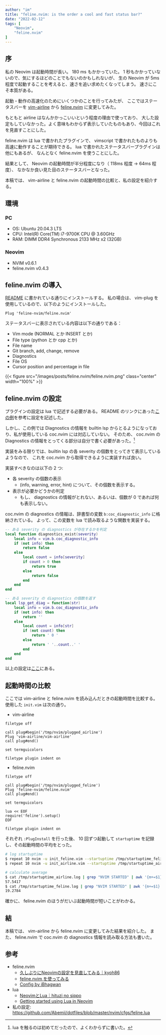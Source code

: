 ```yaml
---
author: "im"
title: "feline.nvim: is the order a cool and fast status bar?"
date: "2022-02-12"
tags: [
    "Neovim",
    "feline.nvim"
]
---
```


## 序

私の Neovim は起動時間が長い。 180 ms もかかっていた。
1 秒もかかっていないので、気にするほどのことでもないのかもしれないが、
生の Neovim が 5ms 程度で起動することを考えると、速さを追い求めたくなってしまう。
速さにこそ本質がある。

起動・動作の高速化のためにいくつかのことを行ってみたが、
ここではステータスバーを [vim-airline](https://github.com/vim-airline/vim-airline) から
[feline.nvim](https://github.com/feline-nvim/feline.nvim) に変更してみた。 

もともと airline はなんかかっこいいという程度の理由で使っており、
大した設定もしていなかった。よく意味もわからず表示していたものもあり、今回はこれを見直すことにした。

feline.nvim は lua で書かれたプラグインで、 vimscript で書かれたものよりも高速に動作することが期待できる。
lua で書かれたステータスバープラグインは他にもあるが、 なんとなく feline.nvim を使うことにした。

結果として、 Neovim の起動時間が半分程度になり（ 118ms 程度 → 64ms 程度）、
なかなか良い見た目のステータスバーとなった。

本稿では、 vim-airline と feline.nvim の起動時間の比較と、私の設定を紹介する。

## 環境

### PC

- OS: Ubuntu 20.04.3 LTS
- CPU: Intel(R) Core(TM) i7-9700K CPU @ 3.60GHz
- RAM: DIMM DDR4 Synchronous 2133 MHz x2 (32GB)

### Neovim

- NVIM v0.6.1
- feline.nvim v0.4.3

## feline.nvim の導入

[README](https://github.com/feline-nvim/feline.nvim) に書かれている通りにインストールする。
私の場合は、 vim-plug を使用しているので、以下のようにインストールした。

```vim
Plug 'feline-nvim/feline.nvim'
```

ステータスバーに表示されている内容は以下の通りである：

- Vim mode (NORMAL とか INSERT とか)
- File type (python とか cpp とか)
- File name
- Git branch, add, change, remove
- Diagnostics
- File OS 
- Cursor position and percentage in file

{{< figure src="/images/posts/feline.nvim/feline.nvim.png" class="center" width="100%" >}}

## feline.nvim の設定

プラグインの設定は lua で記述する必要がある。
README のリンクにあった[この例](https://github.com/ibhagwan/nvim-lua/blob/main/lua/plugins/feline.lua)を参考に設定を記述した。

しかし、この例では Diagnostics の情報を builtin lsp からとるようになっており、私が使用している coc.nvim には対応していない。
そのため、 coc.nvim の Diagnostics の情報をとってくる部分は自分で書く必要があった。[^lua]
[^lua]: lua を触るのは初めてだったので、よくわからずに書いた。

実装をみる限りでは、builtin lsp の各 severity の個数をとってきて表示しているようなので、
これを coc.nvim から取得できるように実装すれば良い。

実装すべきなのは以下の 2 つ:

- 各 severity の個数の表示
    - (info, warning, error, hint) について、その個数を表示する。
- 表示が必要かどうかの判定
    - もし、 diagnostics の情報がとれない、あるいは、個数が 0 であれば何も表示しない。

coc.nvim の diagnostics の情報は、辞書型の変数 `b:coc_diagnostic_info` に格納されている。
よって、この変数を lua で読み取るような関数を実装する。

```lua
-- ある severity の diagnostics が存在するかを判定
local function diagnostics_exist(severity)
    local info = vim.b.coc_diagnostic_info
    if (not info) then
        return false
    else
        local count = info[severity]
        if count > 0 then
            return true
        else
            return false
        end
    end
end

-- ある severity の diagnostics の個数を返す
local lsp_get_diag = function(str)
    local info = vim.b.coc_diagnostic_info
    if (not info) then
        return ''
    else
        local count = info[str]
        if (not count) then
            return ' 0 '
        else
            return ' '..count..' '
        end
    end
end
```

以上の設定は[ここ](https://github.com/Abemii/dotfiles/blob/master/nvim/cfgs/feline.lua)にある。

## 起動時間の比較

ここでは vim-airline と feline.nvim を読み込んだときの起動時間を比較する。
使用した `init.vim` は次の通り。

- vim-airline

```vim
filetype off

call plug#begin('/tmp/nvim/plugged_airline')
Plug 'vim-airline/vim-airline'
call plug#end()

set termguicolors

filetype plugin indent on
```

- feline.nvim

```vim
filetype off

call plug#begin('/tmp/nvim/plugged_feline')
Plug 'feline-nvim/feline.nvim'
call plug#end()

set termguicolors

lua << EOF
require('feline').setup()
EOF

filetype plugin indent on
```

それぞれ `:PlugInstall` を行った後、 10 回ずつ起動して `startuptime` を記録し、その起動時間の平均をとった。

```bash
# log startuptime
$ repeat 10 nvim -u init_feline.vim --startuptime /tmp/startuptime_feline.log
$ repeat 10 nvim -u init_airline.vim --startuptime /tmp/startuptime_airline.log

# calculate average
$ cat /tmp/startuptime_airline.log | grep "NVIM STARTED" | awk '{m+=$1} END{print m/NR;}'   
57.5417
$ cat /tmp/startuptime_feline.log | grep "NVIM STARTED" | awk '{m+=$1} END{print m/NR;}'
19.2784
```

確かに、 feline.nvim のほうがだいぶ起動時間が短いことがわかる。

## 結

本稿では、 vim-airline から feline.nvim に変更してみた結果を紹介した。
また、 feline.nvim で coc.nvim の diagnostics 情報を読み取る方法も書いた。

## 参考

- feline.nvim
    - [久しぶりにNeovimの設定を見直してみる｜kyoh86](https://zenn.dev/kyoh86/articles/8f6d070bc4be20)
    - [feline.nvim を使ってみる](https://scrapbox.io/tamago324vim/feline.nvim_%E3%82%92%E4%BD%BF%E3%81%A3%E3%81%A6%E3%81%BF%E3%82%8B)
    - [Config by iBhagwan](https://github.com/ibhagwan/nvim-lua/blob/main/lua/plugins/feline.lua)
- lua
    - [NeovimとLua｜hituzi no sippo](https://zenn.dev/hituzi_no_sippo/articles/871c06cdbc45b53181e3)
    - [Getting started using Lua in Neovim](https://github.com/willelz/nvim-lua-guide-ja/blob/master/README.ja.md)
- 私の設定: https://github.com/Abemii/dotfiles/blob/master/nvim/cfgs/feline.lua
